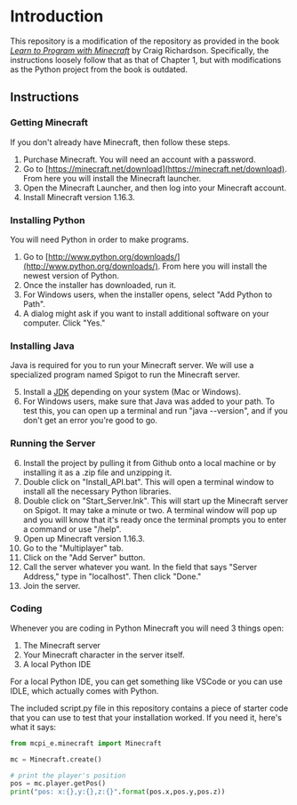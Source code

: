 # Introduction

This repository is a modification of the repository as provided in the book [*Learn to Program with Minecraft*](https://drive.google.com/file/d/1EQVwgLZEhAXqAstCfXrSISIlRx0LWe6_/view) by Craig Richardson. Specifically, the instructions loosely follow that as that of Chapter 1, but with modifications as the Python project from the book is outdated.

## Instructions

### Getting Minecraft

If you don't already have Minecraft, then follow these steps.

1. Purchase Minecraft. You will need an account with a password.
2. Go to [https://minecraft.net/download](https://minecraft.net/download). From here you will install the Minecraft launcher.
3. Open the Minecraft Launcher, and then log into your Minecraft account.
4. Install Minecraft version 1.16.3.

### Installing Python

You will need Python in order to make programs.

1. Go to [http://www.python.org/downloads/](http://www.python.org/downloads/). From here you will install the newest version of Python.
2. Once the installer has downloaded, run it.
3. For Windows users, when the installer opens, select "Add Python to Path".
4. A dialog might ask if you want to install additional software on your computer. Click "Yes."

### Installing Java

Java is required for you to run your Minecraft server. We will use a specialized program named Spigot to run the Minecraft server.

5. Install a [JDK](https://www.oracle.com/java/technologies/downloads/#jdk21-windows) depending on your system (Mac or Windows).
6. For Windows users, make sure that Java was added to your path. To test this, you can open up a terminal and run "java --version", and if you don't get an error you're good to go.
   
### Running the Server

6. Install the project by pulling it from Github onto a local machine or by installing it as a .zip file and unzipping it.
7. Double click on "Install_API.bat". This will open a terminal window to install all the necessary Python libraries.
8. Double click on "Start_Server.lnk". This will start up the Minecraft server on Spigot. It may take a minute or two. A terminal window will pop up and you will know that it's ready once the terminal prompts you to enter a command or use "/help".
9. Open up Minecraft version 1.16.3. 
10. Go to the "Multiplayer" tab.
11. Click on the "Add Server" button.
12. Call the server whatever you want. In the field that says "Server Address," type in "localhost". Then click "Done."
13. Join the server.

### Coding

Whenever you are coding in Python Minecraft you will need 3 things open:

1. The Minecraft server
2. Your Minecraft character in the server itself.
3. A local Python IDE

For a local Python IDE, you can get something like VSCode or you can use IDLE, which actually comes with Python.

The included script.py file in this repository contains a piece of starter code that you can use to test that your installation worked. If you need it, here's what it says:

```python
from mcpi_e.minecraft import Minecraft

mc = Minecraft.create()

# print the player's position
pos = mc.player.getPos()
print("pos: x:{},y:{},z:{}".format(pos.x,pos.y,pos.z))
```